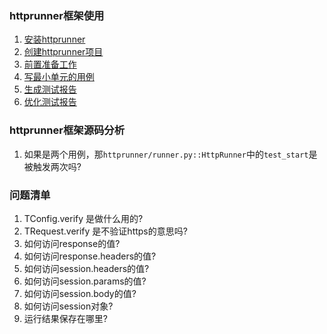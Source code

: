 ### httprunner框架使用

1. [安装httprunner](https://github.com/httprunner/httprunner/blob/master/docs/installation.md)  
2. [创建httprunner项目](https://github.com/httprunner/httprunner/blob/master/docs/user/scaffold.md)  
3. [前置准备工作](write_case/Prepare.md)
4. [写最小单元的用例](write_case/WriteCase.md)
5. [生成测试报告]()
6. [优化测试报告]()


### httprunner框架源码分析

1. 如果是两个用例，那`httprunner/runner.py::HttpRunner`中的`test_start`是被触发两次吗?



### 问题清单  

1. TConfig.verify 是做什么用的?
2. TRequest.verify 是不验证https的意思吗?
3. 如何访问response的值?
4. 如何访问response.headers的值?
5. 如何访问session.headers的值?
6. 如何访问session.params的值?
7. 如何访问session.body的值?
8. 如何访问session对象?
9. 运行结果保存在哪里?